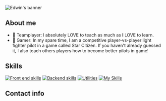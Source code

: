 ![Edwin's banner](https://github.com/smileycrew/smileycrew/assets/141660805/344950d4-b034-4506-9648-a59a75726fed)
## About me
- 🏅 Teamplayer: I absolutely LOVE to teach as much as I LOVE to learn.
- 🚀 Gamer: In my spare time, I am a competitive player-vs-player light fighter pilot in a game called Star Citizen. If you haven't already guessed it, I also teach others players how to become better pilots in game!
## Skills
[![Front end skills](https://skillicons.dev/icons?i=js,css,tailwind,html,react)](https://skillicons.dev)
[![Backend skills](https://skillicons.dev/icons?i=cs,dotnet)](https://skillicons.dev)
[![Utilities](https://skillicons.dev/icons?i=postman,sqlite,postgres)](https://skillicons.dev)
[![My Skills](https://skillicons.dev/icons?i=vscode,github,figma)](https://skillicons.dev)
## Contact info
<a href="https://www.linkedin.com/in/edwin-moz/">
  <img src="https://skillicons.dev/icons?i=linkedin" alt="" />
</a>
<!--
**smileycrew/smileycrew** is a ✨ _special_ ✨ repository because its `README.md` (this file) appears on your GitHub profile.

Here are some ideas to get you started:

- 🔭 I’m currently working on ...
- 🌱 I’m currently learning ...
- 👯 I’m looking to collaborate on ...
- 🤔 I’m looking for help with ...
- 💬 Ask me about ...
- 📫 How to reach me: ...
- 😄 Pronouns: ...
- ⚡ Fun fact: ...
-->
